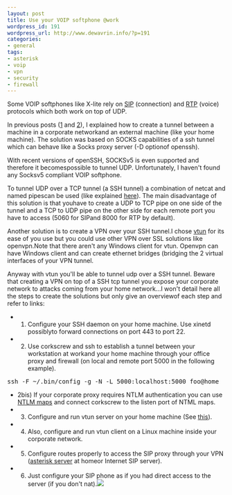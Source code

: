 ```yaml
--- 
layout: post
title: Use your VOIP softphone @work
wordpress_id: 191
wordpress_url: http://www.dewavrin.info/?p=191
categories: 
- general
tags: 
- asterisk
- voip
- vpn
- security
- firewall
---
```

Some VOIP softphones like X-lite rely on [SIP](http://en.wikipedia.org/wiki/SIP) (connection) and [RTP](http://en.wikipedia.org/wiki/Real-time_Transport_Protocol) (voice) protocols which both work on top of UDP.

In previous posts ([1](http://www.jroller.com/page/ldewavrin/20050310) and [2](http://www.jroller.com/page/ldewavrin/20041029)), I explained how to create a tunnel between a machine in a corporate networkand an external machine (like your home machine). The solution was based on SOCKS capabilities of a ssh tunnel which can behave like a Socks proxy server (-D optionof openssh).

With recent versions of openSSH, SOCKSv5 is even supported and therefore it becomespossible to tunnel UDP. Unfortunately, I haven't found any Socksv5 compliant VOIP softphone.

To tunnel UDP over a TCP tunnel (a SSH tunnel) a combination of netcat and named pipescan be used (like explained [here](http://zarb.org/~gc/html/udp-in-ssh-tunneling.html)). The main disadvantage of this solution is that youhave to create a UDP to TCP pipe on one side of the tunnel and a TCP to UDP pipe on the other side for each remote port you have to access (5060 for SIPand 8000 for RTP by default).

Another solution is to create a VPN over your SSH tunnel.I chose [vtun](http://vtun.sourceforge.net) for its ease of you use but you could use other VPN over SSL solutions like openvpn.Note that there aren't any Windows client for vtun. Openvpn can have Windows client and can create ethernet bridges (bridging the 2 virtual interfaces of your VPN tunnel.

Anyway with vtun you'll be able to tunnel udp over a SSH tunnel. Beware that creating a VPN on top of a SSH tcp tunnel you expose your corporate network to attacks coming from your home network...I won't detail here all the steps to create the solutions but only give an overviewof each step and refer to links:

- 1) Configure your SSH daemon on your home machine. Use xinetd possiblyto forward connections on port 443 to port 22.
- 2) Use corkscrew and ssh to establish a tunnel between your workstation at workand your home machine through your office proxy and firewall (on local and remote port 5000 in the following example).
<pre>ssh -F ~/.bin/config -g -N -L 5000:localhost:5000 foo@home</pre>

- 2bis) If your corporate proxy requires NTLM authentication you can use [NTLM maps](http://sourceforge.net/projects/ntlmaps/) and connect corkscrew to the listen port of NTML maps.
- 3) Configure and run vtun server on your home machine (See [this](http://www.linuxjournal.com/article/6675)).
- 4) Also, configure and run vtun client on a Linux machine inside your corporate network.
- 5) Configure routes properly to access the SIP proxy through your VPN ([asterisk server](http://www.asterisk.org/) at homeor Internet SIP server).
- 6) Just configure your SIP phone as if you had direct access to the server (if you don't nat).![](http://www.jroller.com/resources/l/ldewavrin/xlite.JPG)
